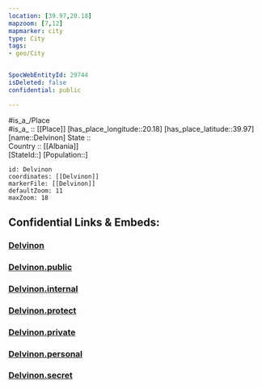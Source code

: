 ```yaml
---
location: [39.97,20.18] 
mapzoom: [7,12] 
mapmarker: city 
type: City
tags:
- geo/City


SpocWebEntityId: 29744
isDeleted: false
confidential: public

---
```

#is_a_/Place  
#is_a_ :: [[Place]] 
[has_place_longitude::20.18] 
[has_place_latitude::39.97] 
[name::Delvinon] 
State ::  
Country :: [[Albania]]  
[StateId::] 
[Population::] 



```leaflet
id: Delvinon
coordinates: [[Delvinon]] 
markerFile: [[Delvinon]] 
defaultZoom: 11 
maxZoom: 18
```


## Confidential Links & Embeds: 

### [Delvinon](/_Standards/Earth/Continent/Europe/Europe~South/Albania/Counties~Albania/Gjirokastër/City/Delvinon.md) 

### [Delvinon.public](/_public/Earth/Continent/Europe/Europe~South/Albania/Counties~Albania/Gjirokastër/City/Delvinon.public.md) 

### [Delvinon.internal](/_internal/Earth/Continent/Europe/Europe~South/Albania/Counties~Albania/Gjirokastër/City/Delvinon.internal.md) 

### [Delvinon.protect](/_protect/Earth/Continent/Europe/Europe~South/Albania/Counties~Albania/Gjirokastër/City/Delvinon.protect.md) 

### [Delvinon.private](/_private/Earth/Continent/Europe/Europe~South/Albania/Counties~Albania/Gjirokastër/City/Delvinon.private.md) 

### [Delvinon.personal](/_personal/Earth/Continent/Europe/Europe~South/Albania/Counties~Albania/Gjirokastër/City/Delvinon.personal.md) 

### [Delvinon.secret](/_secret/Earth/Continent/Europe/Europe~South/Albania/Counties~Albania/Gjirokastër/City/Delvinon.secret.md)


